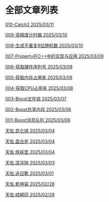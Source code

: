 ﻿---
icon: material/menu
---

# 全部文章列表

[010-Catch2 2025/03/11](../technology/Cpp/010-Catch2.md)

[009-高精度计时器 2025/03/10](../technology/Cpp/009-HighResolutionClock.md)

[008-生成不重复9位随机数 2025/03/10](../technology/Cpp/008-GenerateUniqueNumbers.md)

[007-Property在C++中的实现与应用 2025/03/09](../technology/Cpp/007-PropertyInCpp.md)

[006-获取硬件序列号 2025/03/09](../technology/Cpp/006-GetSerialNumber.md)

[005-获取内存占用率 2025/03/08](../technology/Cpp/005-Get_Mem_Useage.md)

[004-获取CPU占用率 2025/03/08](../technology/Cpp/004-Get_CPU_Useage.md)

[003-Boost文件锁 2025/03/07](../technology/Cpp/003-BoostFileLock.md)

[002-Boost共享内存 2025/03/06](../technology/Cpp/002-BoostSharedMemory.md)

[001-Boost消息队列 2025/03/06](../technology/Cpp/001-BoostMessageQueue.md)

[天佐.昆仑镜 2025/03/04](../product/tianzuo.Kunlun.md)

[天佐.盘古斧 2025/03/04](../product/tianzuo.Pangu.md)

[天佐.炼妖壶 2025/03/04](../component/tianzuo.LianYao.md)

[天佐.混沌钟 2025/03/03](../component/tianzuo.Hundun.md)

[天佐.追日靴 2025/03/01](../component/tianzuo.Zhuiri.md)

[天佐.乾坤袋 2025/02/28](../component/tianzuo.Qiankun.md)

[天佐.崆峒印 2025/02/28](../component/tianzuo.Kongtong.md)